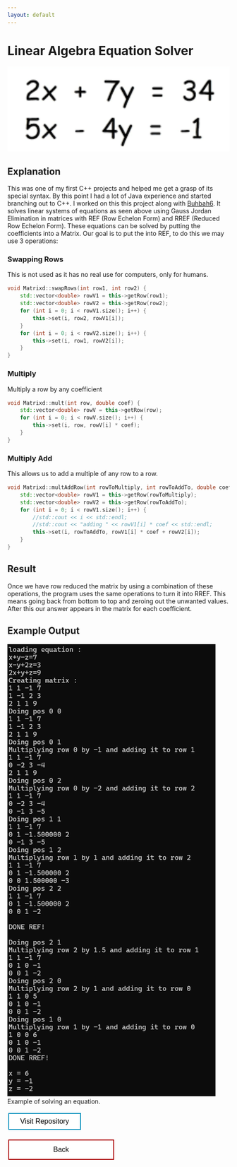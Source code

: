 ```yaml
---
layout: default
---
```


# Linear Algebra Equation Solver
<img src="Linear.png" alt="Linear Systems of Equations">

## Explanation
This was one of my first C++ projects and helped me get a grasp of its special syntax. By this point I had a lot of Java experience and started branching out to C++. I worked on this this project along with [Buhbah6](https://github.com/Buhbah6). It solves linear systems of equations as seen above using Gauss Jordan Elimination in matrices with REF (Row Echelon Form) and RREF (Reduced Row Echelon Form). These equations can be solved by putting the coefficients into a Matrix. Our goal is to put the into REF, to do this we may use 3 operations:

### Swapping Rows
This is not used as it has no real use for computers, only for humans.
```C++
void Matrixd::swapRows(int row1, int row2) {
    std::vector<double> rowV1 = this->getRow(row1);
    std::vector<double> rowV2 = this->getRow(row2);
    for (int i = 0; i < rowV1.size(); i++) {
        this->set(i, row2, rowV1[i]);
    }
    for (int i = 0; i < rowV2.size(); i++) {
        this->set(i, row1, rowV2[i]);
    }
}
```


### Multiply
Multiply a row by any coefficient
```C++
void Matrixd::mult(int row, double coef) {
    std::vector<double> rowV = this->getRow(row);
    for (int i = 0; i < rowV.size(); i++) {
        this->set(i, row, rowV[i] * coef);
    }
}
```

### Multiply Add
This allows us to add a multiple of any row to a row.
```C++
void Matrixd::multAddRow(int rowToMultiply, int rowToAddTo, double coef) {
    std::vector<double> rowV1 = this->getRow(rowToMultiply);
    std::vector<double> rowV2 = this->getRow(rowToAddTo);
    for (int i = 0; i < rowV1.size(); i++) {
        //std::cout << i << std::endl;
        //std::cout << "adding " << rowV1[i] * coef << std::endl;
        this->set(i, rowToAddTo, rowV1[i] * coef + rowV2[i]);
    }
}	
```

## Result
Once we have row reduced the matrix by using a combination of these operations, the program uses the same operations to turn it into RREF. This means going back from bottom to top and zeroing out the unwanted values. After this our answer appears in the matrix for each coefficient.

## Example Output
<img src="LinearOut.png" alt="Linear Systems of Equations OUT">
Example of solving an equation.


<style>
.button {
  border: none;
  color: white;
  text-align: center;
  text-decoration: none;
  display: inline-block;
  font-size: 16px;
  margin: 4px 2px;
  cursor: pointer;
}

.repo {
 padding: 8px 25px;
 background-color: #008CBA;
} /* Blue */


.repo {
  background-color: white;
  color: black;
  border: 2px solid #008CBA;
}

.repo:hover {
  background-color: #008CBA;
  color: white;
}

.back {
  padding: 12px 100px;
  background-color: #aa0405;
} /* Red */

.back {
  background-color: white;
  color: black;
  border: 2px solid #aa0405;
}

.back:hover {
  background-color: #aa0405;
  color: white;
}
</style>

<a target="_blank" 	href="https://github.com/Buhbah6/MATH204_LinearAdvancedCalculator"> <button class="button repo">Visit Repository</button></a>

<a href="./"> <button class="button back">Back</button></a>